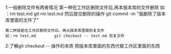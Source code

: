 1:一般删除文件有两者情况
    第一种在工作区删除文件后,再本版本库的文件删除
    如 ：rm test.md       git rm test.md  然后提交删除的操作 git commit -m "我删除了版本库里面的文件了“

    第二种就是在工作区删除文件后，再从版本库里面恢复文件
    如：rm test.md        git checkout -- test.md 恢复文件

2:了解git checkout -- 操作的本质
    把版本库里面的东西代替工作区里面的东西